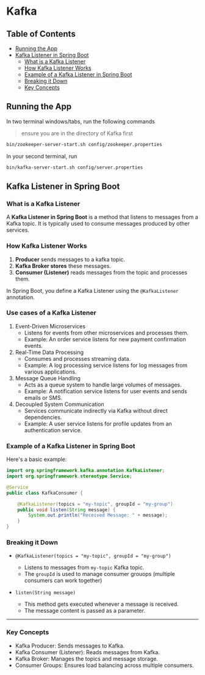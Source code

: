 # Kafka

## Table of Contents
- [Running the App](#running-the-app)
- [Kafka Listener in Spring Boot](#kafka-listener-in-spring-boot)
  - [What is a Kafka Listener](#what-is-a-kafka-listener)
  - [How Kafka Listener Works](#how-kafka-listener-works)
  - [Example of a Kafka Listener in Spring Boot](#example-of-a-kafka-listener-in-spring-boot)
  - [Breaking it Down](#breaking-it-down)
  - [Key Concepts](#key-concepts)

## Running the App
In two terminal windows/tabs, run the following commands
> ensure you are in the directory of Kafka first
```bash
bin/zookeeper-server-start.sh config/zookeeper.properties
```

In your second terminal, run
```bash
bin/kafka-server-start.sh config/server.properties
```

## Kafka Listener in Spring Boot

### What is a Kafka Listener

A **Kafka Listener in Spring Boot** is a method that listens to messages from a Kafka topic.  It is typically used to consume messages produced by other services.

### How Kafka Listener Works

1. **Producer** sends messages to a kafka topic.
2. **Kafka Broker stores** these messages.
3. **Consumer (Listener)** reads messages from the topic and processes them.

In Spring Boot, you define a Kafka Listener using the `@KafkaListener` annotation.

### Use cases of a Kafka Listener

1. Event-Driven Microservices
    - Listens for events from other microservices and processes them.
    - Example: An order service listens for new payment confirmation events.
2. Real-Time Data Processing
    - Consumes and processes streaming data.
    - Example: A log processing service listens for log messages from various applications.
3. Message Queue Handling
    - Acts as a queue system to handle large volumes of messages.
    - Example: A notification service listens for user events and sends emails or SMS.
4. Decoupled System Communication
    - Services communicate indirectly via Kafka without direct dependencies.
    - Example: A user service listens for profile updates from an authentication service.

### Example of a Kafka Listener in Spring Boot

Here's a basic example:

```java
import org.springframework.kafka.annotation.KafkaListener;
import org.springframework.stereotype.Service;

@Service
public class KafkaConsumer {

    @KafkaListener(topics = "my-topic", groupId = "my-group")
    public void listen(String message) {
        System.out.println("Received Message: " + message);
    }
}
```

### Breaking it Down

- `@KafkaListener(topics = "my-topic", groupId = "my-group")`
  - Listens to messages from `my-topic` Kafka topic.
  - The `groupId` is used to manage consumer grouops (multiple consumers can work together)

- `listen(String message)`
  - This method gets executed whenever a message is received.
  - The message content is passed as a parameter.

********

### Key Concepts

- Kafka Producer: Sends messages to Kafka.
- Kafka Consumer (Listener): Reads messages from Kafka.
- Kafka Broker: Manages the topics and message storage.
- Consumer Groups: Ensures load balancing across multiple consumers.
